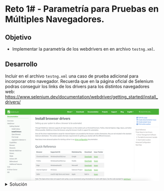 # Reto 1# - Parametría para Pruebas en Múltiples Navegadores.

## Objetivo

* Implementar la parametría de los webdrivers en en archivo `testng.xml`.

## Desarrollo

Incluir en el archivo `testng.xml` una caso de prueba adicional para incorporar otro navegador. Recuerda que en la página oficial de Selenium podras conseguir los links de los drivers para los distintos navegadores web: https://www.selenium.dev/documentation/webdriver/getting_started/install_drivers/

<img src="assets/selenium_drivers.png">

<details>
  <summary> Solución </summary>

```xml
<?xml version="1.0" encoding="UTF-8"?>
<!DOCTYPE suite SYSTEM "https://testng.org/testng-1.0.dtd">
<suite name="TestSuite">
	<test name="ChromeTest">
		<parameter name="browser" value="Chrome" />
		<parameter name="driver_name" value="webdriver.chrome.driver" />
		<parameter name="driver_path" value="src/test/resources/webdrivers/chromedriver" />
		<classes>
			<class name="tests.CrossBrowserTestingScript"></class>
		</classes>
	</test>
	<test name="FirefoxTest">
		<parameter name="browser" value="Firefox" />
		<parameter name="driver_name" value="webdriver.gecko.driver" />
		<parameter name="driver_path" value="src/test/resources/webdrivers/geckodriver" />
		<classes>
			<class name="tests.CrossBrowserTestingScript"></class>
		</classes>
	</test>
	<test name="EdgeTest">
		<parameter name="browser" value="Edge" />
		<parameter name="driver_name" value="webdriver.edge.driver" />
		<parameter name="driver_path" value="src/test/resources/webdrivers/EdgeDriver" />
		<classes>
			<class name="tests.CrossBrowserTestingScript"></class>
		</classes>
	</test>
</suite>
```
</details> 

